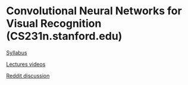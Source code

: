 # Convolutional Neural Networks for Visual Recognition (CS231n.stanford.edu)
[Syllabus](http://cs231n.stanford.edu/syllabus.html)

[Lectures videos](https://www.youtube.com/playlist?list=PLLvH2FwAQhnpj1WEB-jHmPuUeQ8mX-XXG)

[Reddit discussion](https://www.reddit.com/r/cs231n/)
